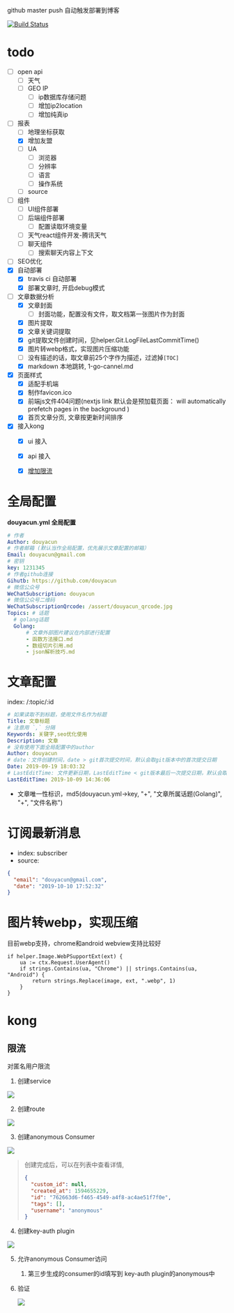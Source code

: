 github master push 自动触发部署到博客

[![Build Status](https://travis-ci.org/douyacun/api.douyacun.com.svg?branch=master)](https://travis-ci.org/douyacun/api.douyacun.com)


# todo
- [ ] open api
    - [ ] 天气
    - [ ] GEO IP
        - [ ] ip数据库存储问题
        - [ ] 增加ip2location
        - [ ] 增加纯真ip
- [ ] 报表
    - [ ] 地理坐标获取
    - [x] 增加友盟
    - [ ] UA
        - [ ] 浏览器
        - [ ] 分辨率
        - [ ] 语言
        - [ ] 操作系统
    - [ ] source
- [ ] 组件
    - [ ] UI组件部署
    - [ ] 后端组件部署
        - [ ] 配置读取环境变量
    - [ ] 天气react组件开发-腾讯天气
    - [ ] 聊天组件
        - [ ] 搜索聊天内容上下文
- [ ] SEO优化
- [x] 自动部署
    - [x] travis ci 自动部署
    - [x] 部署文章时, 开启debug模式
- [ ] 文章数据分析
    - [x] 文章封面
        - [ ] 封面功能，配置没有文件，取文档第一张图片作为封面
    - [x] 图片提取
    - [x] 文章关键词提取
    - [x] git提取文件创建时间，见helper.Git.LogFileLastCommitTime()
    - [x] 图片转webp格式，实现图片压缩功能
    - [ ] 没有描述的话，取文章前25个字作为描述，过滤掉`[TOC]`
    - [x] markdown 本地跳转, 1-go-cannel.md
- [x] 页面样式
   - [x] 适配手机端
   - [x] 制作favicon.ico
   - [x] 前端js文件404问题(nextjs link 默认会是预加载页面： <Link> will automatically prefetch pages in the background )
   - [x] 首页文章分页, 文章按更新时间排序
- [x] 接入kong
    - [x] ui 接入
    - [x] api 接入
    - [x] [增加限流](#限流)


# 全局配置
**douyacun.yml 全局配置**
```yaml
# 作者
Author: douyacun
# 作者邮箱 (默认当作全局配置，优先展示文章配置的邮箱）
Email: douyacun@gmail.com
# 密钥
key: 1231345
# 作者github连接
Gihutb: https://github.com/douyacun
# 微信公众号
WeChatSubscription: douyacun
# 微信公众号二维码
WeChatSubscriptionQrcode: /assert/douyacun_qrcode.jpg
Topics: # 话题
  # golang话题
  Golang:
      # 文章外部图片建议在内部进行配置
      - 函数方法接口.md
      - 数组切片引用.md
      - json解析技巧.md
```
# 文章配置 
index: /:topic/:id
```yaml
# 如果读取不到标题，使用文件名作为标题
Title: 文章标题
# 注意用 `,` 分隔
Keywords: 关键字,seo优化使用
Description: 文章
# 没有使用下面全局配置中的author
Author: douyacun
# date：文件创建时间，date > git首次提交时间，默认会取git版本中的首次提交日期 
Date: 2019-09-19 18:03:32
# LastEditTime: 文件更新日期，LastEditTime < git版本最后一次提交日期，默认会取git版本最后提交日期
LastEditTime: 2019-10-09 14:36:06
```
- 文章唯一性标识，md5(douyacun.yml->key, "+", "文章所属话题(Golang)", "+", "文件名称")

# 订阅最新消息
- index: subscriber
- source:
```json
{
  "email": "douyacun@gmail.com",
  "date": "2019-10-10 17:52:32"
}
```

# 图片转webp，实现压缩
目前webp支持，chrome和android webview支持比较好
```golang
if helper.Image.WebPSupportExt(ext) {
    ua := ctx.Request.UserAgent()
    if strings.Contains(ua, "Chrome") || strings.Contains(ua, "Android") {
        return strings.Replace(image, ext, ".webp", 1)
    }
}
```

# kong

## 限流

对匿名用户限流
1. 创建service

  ![](./assert/kong-anonymous-serveice-create.png)

2. 创建route

  ![](./assert/kong-anonymous-route-create.png)

3. 创建anonymous Consumer

  ![](./assert/kong-anonmouys-consumer-create.png)

  > 创建完成后，可以在列表中查看详情,
  >
  > ```json
  > {
  >   "custom_id": null,
  >   "created_at": 1594655229,
  >   "id": "762663d6-f465-4549-a4f8-ac4ae51f7f0e",
  >   "tags": [],
  >   "username": "anonymous"
  > }
  > ```

4. 创建key-auth plugin

  ![](./assert/kong-anonymous-key-auth-create.png)

5. 允许anonymous Consumer访问

   1. 第三步生成的consumer的id填写到 key-auth plugin的anonymous中

6. 验证 

    ![](./assert/kong-anonymous-response-header.png)


